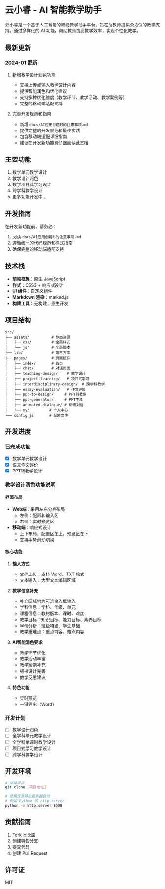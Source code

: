 # 云小睿 - AI 智能教学助手

云小睿是一个基于人工智能的智能教学助手平台，旨在为教师提供全方位的教学支持。通过多样化的 AI 功能，帮助教师提高教学效率，实现个性化教学。

## 最新更新

### 2024-01 更新
1. 新增教学设计润色功能
   - 支持上传或输入教学设计内容
   - 提供智能润色和优化建议
   - 支持多种优化维度（教学环节、教学活动、教学案例等）
   - 完整的移动端适配支持

2. 完善开发规范和指南
   - 新增 `docs/AI应用创建时的注意事项.md`
   - 提供完整的开发规范和最佳实践
   - 包含移动端适配详细指南
   - 建议在开发新功能前仔细阅读此文档

## 主要功能

1. 数学单元教学设计
2. 教学设计润色
3. 数学项目式学习设计
4. 跨学科教学设计
5. 更多功能开发中...

## 开发指南

在开发新功能前，请务必：
1. 阅读 `docs/AI应用创建时的注意事项.md`
2. 遵循统一的代码规范和样式指南
3. 确保完整的移动端适配支持

## 技术栈

- **前端框架**：原生 JavaScript
- **样式**：CSS3 + 响应式设计
- **UI 组件**：自定义组件
- **Markdown 渲染**：marked.js
- **构建工具**：无构建，原生开发

## 项目结构

```
src/
├── assets/          # 静态资源
│   ├── css/         # 全局样式
│   └── js/          # 全局脚本
├── lib/             # 第三方库
├── pages/           # 页面组件
│   ├── index/       # 首页
│   ├── chat/        # 对话页面
│   ├── teaching-design/    # 教学设计
│   ├── project-learning/   # 项目式学习
│   ├── interdisciplinary-design/  # 跨学科教学
│   ├── essay-evaluation/   # 作文评价
│   ├── ppt-to-design/     # PPT转教案
│   ├── ppt-generator/     # PPT生成
│   ├── animated-dialogue/ # 动画对话
│   └── my/         # 个人中心
└── config.js       # 配置文件
```

## 开发进度

### 已完成功能
- [x] 数学单元教学设计
- [x] 语文作文评价
- [x] PPT转教学设计

### 教学设计润色功能说明
#### 界面布局
- **Web端**：采用左右分栏布局
  - 左侧：配置和输入区
  - 右侧：实时预览区
- **移动端**：响应式设计
  - 上下布局，配置区在上，预览区在下
  - 支持手势滑动切换

#### 核心功能
1. **输入方式**
   - 文件上传：支持 Word、TXT 格式
   - 文本输入：大型文本编辑区域

2. **教学信息补充**
   - 补充区域均为可选输入框输入
   - 学科信息：学科、年级、单元
   - 课程信息：教材版本、课时、难度
   - 教学目标：知识目标、能力目标、素养目标
   - 学情分析：班级特点、学生基础
   - 教学重难点：重点内容、难点内容

3. **AI智能润色要求**
   - 教学环节优化
   - 教学活动丰富
   - 教学案例补充
   - 板书设计完善
   - 教学反思建议

4. **特色功能**
   - 实时预览
   - 一键导出（Word）

### 开发计划
- [ ] 教学设计润色
- [ ] 全学科单元教学设计
- [ ] 全学科单课时教学设计
- [ ] 项目式学习教学设计
- [ ] 跨学科教学设计

## 开发环境

```bash
# 克隆项目
git clone [项目地址]

# 使用任意静态服务器启动
# 例如 Python 的 http.server
python -m http.server 8000
```

## 贡献指南

1. Fork 本仓库
2. 创建特性分支
3. 提交代码
4. 创建 Pull Request

## 许可证

MIT
